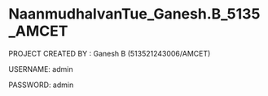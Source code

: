 # NaanmudhalvanTue_Ganesh.B_5135_AMCET

PROJECT CREATED BY : Ganesh B (513521243006/AMCET)

USERNAME: admin

PASSWORD: admin

